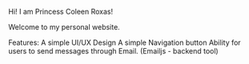 Hi! I am Princess Coleen Roxas!

Welcome to my personal website. 

Features:
A simple UI/UX Design
A simple Navigation button
Ability for users to send messages through Email. (Emailjs - backend tool)
